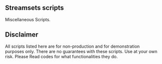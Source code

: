 ## Streamsets scripts
Miscellaneous Scripts.


## Disclaimer
All scripts listed here are for non-production and for demonstration purposes only. There are no guarantees with these scripts. Use at your own risk. Please Read codes for what functionalities they do.
